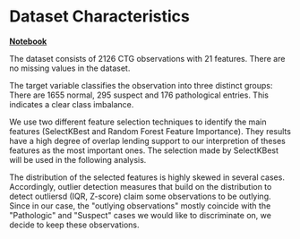 # Dataset Characteristics

**[Notebook](exploratory_data_analysis.ipynb)**


The dataset consists of 2126 CTG observations with 21 features. There are no missing values in the dataset.

The target variable classifies the observation into three distinct groups: There are 1655 normal, 295 suspect and 176 pathological entries.
This indicates a clear class imbalance.

We use two different feature selection techniques to identify the main features (SelectKBest and Random Forest Feature Importance). They results have a high degree of overlap lending support to our interpretion of theses features as the most important ones. The selection made by SelectKBest will be used in the following analysis.

The distribution of the selected features is highly skewed in several cases. Accordingly, outlier detection measures that build on the distribution to detect outliersd (IQR, Z-score) claim some observations to be outlying. Since in our case, the "outlying observations" mostly coincide with the "Pathologic" and "Suspect" cases we would like to discriminate on, we decide to keep these observations. 



